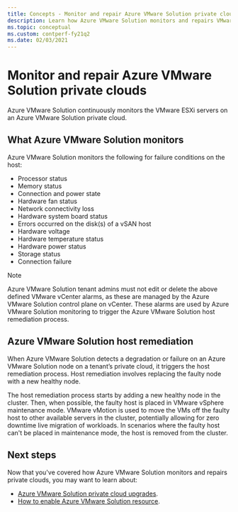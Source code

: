 ```yaml
---
title: Concepts - Monitor and repair Azure VMware Solution private clouds
description: Learn how Azure VMware Solution monitors and repairs VMware ESXi servers on an Azure VMware Solution private cloud.
ms.topic: conceptual
ms.custom: contperf-fy21q2
ms.date: 02/03/2021
---
```


# Monitor and repair Azure VMware Solution private clouds

Azure VMware Solution continuously monitors the VMware ESXi servers on an Azure VMware Solution private cloud. 

## What Azure VMware Solution monitors

Azure VMware Solution monitors the following for failure conditions on the host:  

- Processor status 
- Memory status 
- Connection and power state 
- Hardware fan status 
- Network connectivity loss 
- Hardware system board status 
- Errors occurred on the disk(s) of a vSAN host 
- Hardware voltage 
- Hardware temperature status 
- Hardware power status 
- Storage status 
- Connection failure 

> [!NOTE]
> Azure VMware Solution tenant admins must not edit or delete the above defined VMware vCenter alarms, as these are managed by the Azure VMware Solution control plane on vCenter. These alarms are used by Azure VMware Solution monitoring to trigger the Azure VMware Solution host remediation process.

## Azure VMware Solution host remediation  

When Azure VMware Solution detects a degradation or failure on an Azure VMware Solution node on a tenant’s private cloud, it triggers the host remediation process. Host remediation involves replacing the faulty node with a new healthy node.  

The host remediation process starts by adding a new healthy node in the cluster. Then, when possible, the faulty host is placed in VMware vSphere maintenance mode. VMware vMotion is used to move the VMs off the faulty host to other available servers in the cluster, potentially allowing for zero downtime live migration of workloads. In scenarios where the faulty host can't be placed in maintenance mode, the host is removed from the cluster.

## Next steps

Now that you've covered how Azure VMware Solution monitors and repairs private clouds, you may want to learn about:

- [Azure VMware Solution private cloud upgrades](concepts-upgrades.md).
- [How to enable Azure VMware Solution resource](enable-azure-vmware-solution.md).
